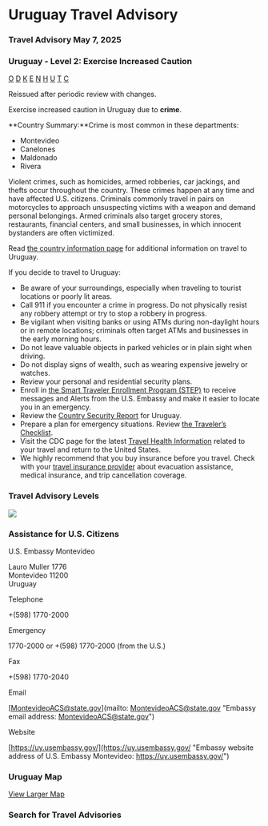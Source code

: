 # Uruguay Travel Advisory

### Travel Advisory May 7, 2025

### Uruguay - Level 2: Exercise Increased Caution

[O](javascript:void(0); "Tool Tip: Other")
[D](javascript:void(0); "Tool Tip: Wrongful Detention")
[K](javascript:void(0); "Tool Tip: Kidnap and Hostage")
[E](javascript:void(0); "Tool Tip: Event")
[N](javascript:void(0); "Tool Tip: Disaster")
[H](javascript:void(0); "Tool Tip: Health")
[U](javascript:void(0); "Tool Tip: Civil Unrest")
[T](javascript:void(0); "Tool Tip: Terrorism")
[C](javascript:void(0); "Tool Tip: Crimes")

Reissued after periodic review with changes.

Exercise increased caution in Uruguay due to **crime**.

**Country Summary:**Crime is most common in these departments:

* Montevideo
* Canelones
* Maldonado
* Rivera

Violent crimes, such as homicides, armed robberies, car jackings, and thefts occur throughout the country. These crimes happen at any time and have affected U.S. citizens. Criminals commonly travel in pairs on motorcycles to approach unsuspecting victims with a weapon and demand personal belongings. Armed criminals also target grocery stores, restaurants, financial centers, and small businesses, in which innocent bystanders are often victimized.

Read [the country information page](https://travel.state.gov/content/travel/en/international-travel/International-Travel-Country-Information-Pages/Uruguay.html) for additional information on travel to Uruguay.

If you decide to travel to Uruguay:

* Be aware of your surroundings, especially when traveling to tourist locations or poorly lit areas.
* Call 911 if you encounter a crime in progress. Do not physically resist any robbery attempt or try to stop a robbery in progress.
* Be vigilant when visiting banks or using ATMs during non-daylight hours or in remote locations; criminals often target ATMs and businesses in the early morning hours.
* Do not leave valuable objects in parked vehicles or in plain sight when driving.
* Do not display signs of wealth, such as wearing expensive jewelry or watches.
* Review your personal and residential security plans.
* Enroll in [the Smart Traveler Enrollment Program (STEP)](https://mytravel.state.gov/s/step#_blank) to receive messages and Alerts from the U.S. Embassy and make it easier to locate you in an emergency.
* Review the [Country Security Report](https://www.osac.gov/Content/Browse/Report?subContentTypes=Country%20Security%20Report) for Uruguay.
* Prepare a plan for emergency situations. Review [the Traveler’s Checklist](https://travel.state.gov/content/travel/en/international-travel/before-you-go/travelers-checklist.html).
* Visit the CDC page for the latest [Travel Health Information](https://wwwnc.cdc.gov/travel/destinations/list) related to your travel and return to the United States.
* We highly recommend that you buy insurance before you travel. Check with your [travel insurance provider](https://travel.state.gov/content/travel/en/international-travel/before-you-go/your-health-abroad/Insurance_Coverage_Overseas.html) about evacuation assistance, medical insurance, and trip cancellation coverage.

### Travel Advisory Levels

[![](/content/dam/NEWTravelAssets/images/travel-levelv1.svg)](/content/travel/en/international-travel/before-you-go/about-our-new-products.html "Travel Advisory Levels")

### Assistance for U.S. Citizens

U.S. Embassy Montevideo

Lauro Muller 1776  
Montevideo 11200  
Uruguay

Telephone

+(598) 1770-2000

Emergency

1770-2000 or +(598) 1770-2000 (from the U.S.)

Fax

+(598) 1770-2040

Email

[MontevideoACS@state.gov](mailto: MontevideoACS@state.gov "Embassy email address: MontevideoACS@state.gov")

Website

[https://uy.usembassy.gov/](https://uy.usembassy.gov/ "Embassy website address of U.S. Embassy Montevideo: https://uy.usembassy.gov/")

### Uruguay Map

[View Larger Map](https://travelmaps.state.gov/TSGMap/?extent=-61.932114343,-35.568124103,-50.024359989,-29.698113303 "Map of Uruguay")



### Search for Travel Advisories